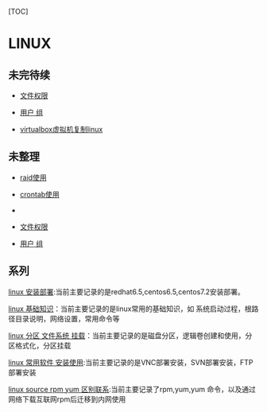 [TOC]

# LINUX



## 未完待续



- [文件权限](../20170601/linux_authorization.md)
- [用户 组](../20170601/linux_user_group.md)

  
- [virtualbox虚拟机复制linux](../20170601/linux_virtualbox_copy.md)

  



## 未整理

- [raid使用](../20170627/linux_raid.md)

- [crontab使用](../20170601/linux_crontab.md)

- 

- [文件权限](../20170601/linux_authorization.md)

- [用户 组](../20170601/linux_user_group.md)

  

  

  

  


## 系列

[linux 安装部署](../20170601/LINUX_INSTALL.md):当前主要记录的是redhat6.5,centos6.5,centos7.2安装部署。

[linux 基础知识](../20180727/linux_基础知识.md)：当前主要记录的是linux常用的基础知识，如 系统启动过程，根路径目录说明，网络设置，常用命令等

[linux 分区  文件系统 挂载](../20180718/linux_分区_文件系统_挂载.md)：当前主要记录的是磁盘分区，逻辑卷创建和使用，分区格式化，分区挂载

[linux 常用软件 安装使用](../20180731/linux_software_install.md):当前主要记录的是VNC部署安装，SVN部署安装，FTP部署安装

[linux source rpm yum 区别联系](../20170601/LINUX_源代码_RPM_区别联系.md):当前主要记录了rpm,yum,yum 命令，以及通过网络下载互联网rpm后迁移到内网使用

















